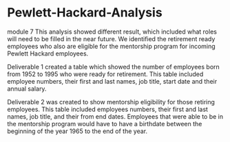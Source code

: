 # Pewlett-Hackard-Analysis
module 7
This analysis showed different result, which included what roles will need to be filled in the near future. We identified the retirement ready employees who also are eligible for the mentorship program for incoming Pewlett Hackard employees.

Deliverable 1 created a table which showed the number of employees born from 1952 to 1995 who were ready for retirement. This table included employee numbers, their first and last names, job title, start date and their annual salary.

Deliverable 2 was created to show mentorship eligibility for those retiring employees. This table included employees numbers, their first and last names, job title, and their from end dates. Employees that were able to be in the mentorship program would have to have a birthdate between the beginning of the year 1965 to the end of the year.

